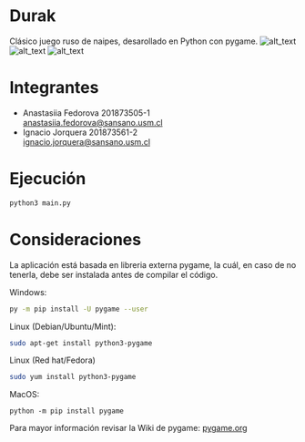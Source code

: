 # Durak

Clásico juego ruso de naipes, desarollado en Python con pygame. ![alt_text](https://img.shields.io/badge/approved-yes-green) ![alt_text](https://img.shields.io/badge/build-stable-green) ![alt_text](https://img.shields.io/badge/coverage-55%25-yellow)

# Integrantes
- Anastasiia Fedorova  201873505-1  
<anastasiia.fedorova@sansano.usm.cl>
- Ignacio Jorquera 201873561-2  
<ignacio.jorquera@sansano.usm.cl>

# Ejecución
```bash 
python3 main.py
```

# Consideraciones
La aplicación está basada en libreria externa pygame, la cuál, en caso de no tenerla, debe ser instalada antes de compilar el código.

Windows:
``` bash 
py -m pip install -U pygame --user
```
Linux (Debian/Ubuntu/Mint):
```bash
sudo apt-get install python3-pygame
```
Linux (Red hat/Fedora)
```bash
sudo yum install python3-pygame
```
MacOS:
```
python -m pip install pygame
```

Para mayor información revisar la Wiki de pygame: [pygame.org](https://www.pygame.org/wiki/GettingStarted)

